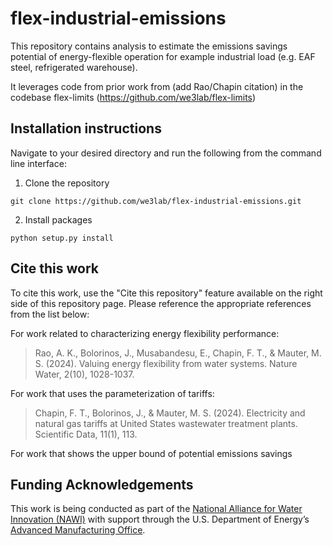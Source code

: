 # flex-industrial-emissions
This repository contains analysis to estimate the emissions savings potential of energy-flexible operation for example industrial load (e.g. EAF steel, refrigerated warehouse). 

It leverages code from prior work from (add Rao/Chapin citation) in the codebase flex-limits (https://github.com/we3lab/flex-limits)


## Installation instructions
Navigate to your desired directory and run the following from the command line interface:
1. Clone the repository
```
git clone https://github.com/we3lab/flex-industrial-emissions.git
```

2. Install packages
```
python setup.py install
```

## Cite this work

To cite this work, use the "Cite this repository" feature available on the right side of this repository page. Please reference the appropriate references from the list below:

For work related to characterizing energy flexibility performance:
> Rao, A. K., Bolorinos, J., Musabandesu, E., Chapin, F. T., & Mauter, M. S. (2024). Valuing energy flexibility from water systems. Nature Water, 2(10), 1028-1037.

For work that uses the parameterization of tariffs:
> Chapin, F. T., Bolorinos, J., & Mauter, M. S. (2024). Electricity and natural gas tariffs at United States wastewater treatment plants. Scientific Data, 11(1), 113.

For work that shows the upper bound of potential emissions savings

## Funding Acknowledgements
This work is being conducted as part of the [National Alliance for Water Innovation
(NAWI)](https://www.nawihub.org/) with support through the U.S. Department of Energy’s [Advanced
Manufacturing Office](https://www.energy.gov/eere/amo/advanced-manufacturing-office).